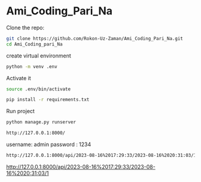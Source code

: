 # Ami_Coding_Pari_Na

Clone the repo:
```bash
git clone https://github.com/Rokon-Uz-Zaman/Ami_Coding_Pari_Na.git
cd Ami_Coding_pari_Na
```

create virtual environment
```bash
python -m venv .env
```
Activate it
```bash
source .env/bin/activate
```

```bash
pip install -r requirements.txt
```
Run project
```bash
python manage.py runserver
```


```bash
http://127.0.0.1:8000/
```
username: admin
password : 1234

```bash
http://127.0.0.1:8000/api/2023-08-16%2017:29:33/2023-08-16%2020:31:03/1
```






http://127.0.0.1:8000/api/2023-08-16%2017:29:33/2023-08-16%2020:31:03/1
